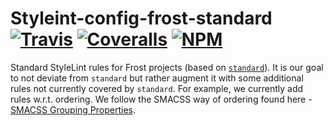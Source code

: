 [ci-img]: https://travis-ci.org/ciena-frost/styleslint-config-frost-standard.svg "Travis CI Build Status"
[ci-url]: https://travis-ci.org/ciena-frost/stylelint-config-frost-standard

[cov-img]: https://coveralls.io/repos/github/ciena-frost/stylelint-config-frost-standard/badge.svg?branch=master
[cov-url]: https://coveralls.io/github/ciena-frost/stylelint-config-frost-standard

[npm-img]: https://img.shields.io/npm/v/stylelint-config-frost-standard.svg "NPM Version"
[npm-url]: https://www.npmjs.com/package/stylelint-config-frost-standard

# Styleint-config-frost-standard <br /> [![Travis][ci-img]][ci-url] [![Coveralls][cov-img]][cov-url] [![NPM][npm-img]][npm-url]

Standard StyleLint rules for Frost projects (based on [`standard`](https://github.com/stylelint/stylelint-config-standard)).
It is our goal to not deviate from `standard` but rather augment it with some additional rules not currently covered
by `standard`. For example, we currently add rules w.r.t. ordering. We follow the SMACSS way of ordering found here - [SMACSS Grouping Properties](https://smacss.com/book/formatting).
